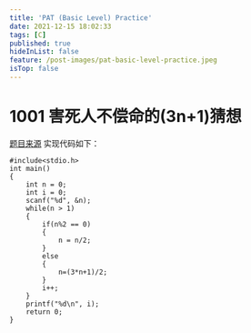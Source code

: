 ```yaml
---
title: 'PAT (Basic Level) Practice'
date: 2021-12-15 18:02:33
tags: [C]
published: true
hideInList: false
feature: /post-images/pat-basic-level-practice.jpeg
isTop: false
---
```

# 1001 害死人不偿命的(3n+1)猜想
[题目来源](https://pintia.cn/problem-sets/994805260223102976/problems/994805325918486528)
实现代码如下：
```
#include<stdio.h>
int main()
{
    int n = 0;
    int i = 0;
    scanf("%d", &n);
    while(n > 1)
    {
        if(n%2 == 0)
        {
            n = n/2;
        }
        else
        {
            n=(3*n+1)/2;
        }
        i++;
    }
    printf("%d\n", i);
    return 0;
}
```